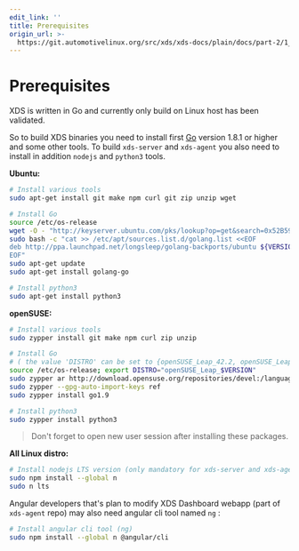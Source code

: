 ```yaml
---
edit_link: ''
title: Prerequisites
origin_url: >-
  https://git.automotivelinux.org/src/xds/xds-docs/plain/docs/part-2/1_Prerequisites.md?h=flounder
---
```


<!-- WARNING: This file is generated by fetch_docs.js using /home/boron/Documents/AGL/docs-webtemplate/site/_data/tocs/devguides/flounder/xds-docs-guides-flounder-devguides-book.yml -->

# Prerequisites

XDS is written in Go and currently only build on Linux host has been validated.

So to build XDS binaries you need to install first [Go](https://golang.org/doc/install)
version 1.8.1 or higher and some other tools. To build `xds-server` and `xds-agent`
you also need to install in addition `nodejs` and `python3` tools.

**Ubuntu:**

```bash
# Install various tools
sudo apt-get install git make npm curl git zip unzip wget

# Install Go
source /etc/os-release
wget -O - "http://keyserver.ubuntu.com/pks/lookup?op=get&search=0x52B59B1571A79DBC054901C0F6BC817356A3D45E" | sudo apt-key add -
sudo bash -c "cat >> /etc/apt/sources.list.d/golang.list <<EOF
deb http://ppa.launchpad.net/longsleep/golang-backports/ubuntu ${VERSION_CODENAME} main
EOF"
sudo apt-get update
sudo apt-get install golang-go

# Install python3
sudo apt-get install python3
```

**openSUSE:**

```bash
# Install various tools
sudo zypper install git make npm curl zip unzip

# Install Go
# ( the value 'DISTRO' can be set to {openSUSE_Leap_42.2, openSUSE_Leap_42.3, openSUSE_Tumbleweed} )
source /etc/os-release; export DISTRO="openSUSE_Leap_$VERSION"
sudo zypper ar http://download.opensuse.org/repositories/devel:/languages:/go/${DISTRO}/devel:languages:go.repo
sudo zypper --gpg-auto-import-keys ref
sudo zypper install go1.9

# Install python3
sudo zypper install python3
```

> Don't forget to open new user session after installing these packages.

**All Linux distro:**

```bash
# Install nodejs LTS version (only mandatory for xds-server and xds-agent)
sudo npm install --global n
sudo n lts
```

Angular developers that's plan to modify XDS Dashboard webapp (part of
`xds-agent` repo) may also need angular cli tool named `ng` :

```bash
# Install angular cli tool (ng)
sudo npm install --global n @angular/cli
```
